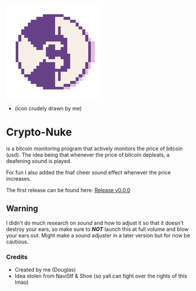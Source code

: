 ![Crypto-Nuke Icon](CryptoNuke/src/main/resources/crypto-nuke.png)
  - (icon crudely drawn by me)

# Crypto-Nuke
is a bitcoin monitoring program that actively monitors the price of bitcoin (usd). The idea being that whenever the price of bitcoin depleats, a deafening sound is played.

For fun I also added the fnaf cheer sound effect whenever the price increases.

The first release can be found here: [Release v0.0.0](https://github.com/chi-qui/crypto-nuke/releases/tag/alpha)

## Warning
I didn't do much research on *sound* and how to adjust it so that it doesn't destroy your ears, so make sure to ***NOT*** launch this at full volume and blow your ears out. Might make a sound adjuster in a later version but for now be cautious.

### Credits
- Created by me (Douglas)
- Idea stolen from NaviStf & Shoe (so yall can fight over the rights of this lmao)
